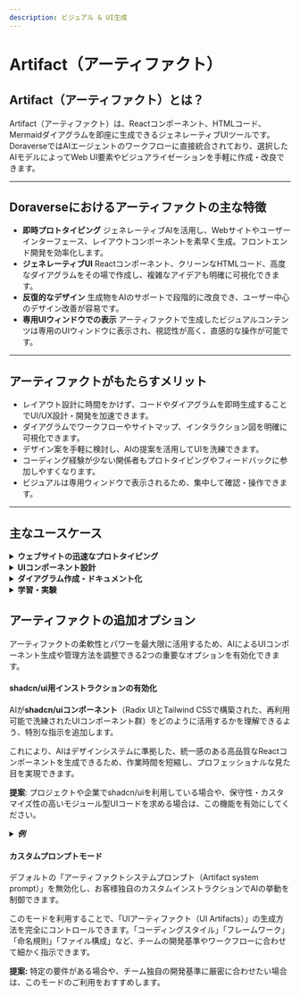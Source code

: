 ```yaml
---
description: ビジュアル & UI生成
---
```


# Artifact（アーティファクト）

## Artifact（アーティファクト）とは？

Artifact（アーティファクト）は、Reactコンポーネント、HTMLコード、Mermaidダイアグラムを即座に生成できるジェネレーティブUIツールです。DoraverseではAIエージェントのワークフローに直接統合されており、選択したAIモデルによってWeb UI要素やビジュアライゼーションを手軽に作成・改良できます。

***

## Doraverseにおけるアーティファクトの主な特徴

* **即時プロトタイピング** ジェネレーティブAIを活用し、Webサイトやユーザーインターフェース、レイアウトコンポーネントを素早く生成。フロントエンド開発を効率化します。
* **ジェネレーティブUI** Reactコンポーネント、クリーンなHTMLコード、高度なダイアグラムをその場で作成し、複雑なアイデアも明確に可視化できます。
* **反復的なデザイン** 生成物をAIのサポートで段階的に改良でき、ユーザー中心のデザイン改善が容易です。
* **専用UIウィンドウでの表示** アーティファクトで生成したビジュアルコンテンツは専用のUIウィンドウに表示され、視認性が高く、直感的な操作が可能です。

***

## アーティファクトがもたらすメリット

* レイアウト設計に時間をかけず、コードやダイアグラムを即時生成することでUI/UX設計・開発を加速できます。
* ダイアグラムでワークフローやサイトマップ、インタラクション図を明確に可視化できます。
* デザイン案を手軽に検討し、AIの提案を活用してUIを洗練できます。
* コーディング経験が少ない関係者もプロトタイピングやフィードバックに参加しやすくなります。
* ビジュアルは専用ウィンドウで表示されるため、集中して確認・操作できます。

***

## 主なユースケース

<details>

<summary><strong>ウェブサイトの迅速なプロトタイピング</strong></summary>

ランディングページやダッシュボード、機能モックアップ用のReactコンポーネントやHTMLスニペットを数分で作成できます。

</details>

<details>

<summary><strong>UIコンポーネント設計</strong></summary>

再利用可能でレスポンシブなUI要素を自動生成します。

</details>

<details>

<summary><strong>ダイアグラム作成・ドキュメント化</strong></summary>

ダイアグラムでプロセスや関係性、システム構成を即座に可視化できます。

</details>

<details>

<summary><strong>学習・実験</strong></summary>

AIのサポートでReactやHTMLの基礎をインタラクティブに学べます。

</details>

## アーティファクトの追加オプション

アーティファクトの柔軟性とパワーを最大限に活用するため、AIによるUIコンポーネント生成や管理方法を調整できる2つの重要なオプションを有効化できます。

#### shadcn/ui用インストラクションの有効化

AIが**shadcn/uiコンポーネント**（Radix UIとTailwind CSSで構築された、再利用可能で洗練されたUIコンポーネント群）をどのように活用するかを理解できるよう、特別な指示を追加します。

これにより、AIはデザインシステムに準拠した、統一感のある高品質なReactコンポーネントを生成できるため、作業時間を短縮し、プロフェッショナルな見た目を実現できます。

**提案**: プロジェクトや企業でshadcn/uiを利用している場合や、保守性・カスタマイズ性の高いモジュール型UIコードを求める場合は、この機能を有効にしてください。

<details>

<summary><em><strong>例</strong></em></summary>

````
あなたはshadcn/uiライブラリ（Radix UIを基盤とし、Tailwind CSSでスタイリングされた）を使ってReactコンポーネントを生成します。以下のガイドラインに従ってください。

1. 可能な限り、shadcn/uiのコンポーネント（例：「Button」「Input」「Dialog」「Checkbox」など）をビルディングブロックとして使用してください。
2. shadcn/uiに含まれるTailwind CSSクラスを活用し、デザインシステムの一貫したスタイルパターンを守ってください。
3. コンポーネントは再利用可能かつモジュール化し、責務を明確に分離してください。
4. shadcn/uiに統合されたRadix UI標準に従い、アクセシブルかつセマンティックなHTML要素を使用してください。
5. Reactに適した形で、適切なpropsやイベントハンドリングを実装してください。
6. インデントや必要なコメントを含め、読みやすくクリーンなコードを生成してください。
7. インラインスタイルは避け、Tailwindのユーティリティクラスのみを使用してください。
8. レイアウトには、shadcn/uiのレイアウト用プリミティブや、TailwindのFlex/Gridユーティリティを活用してください。
9. さまざまな画面サイズに柔軟に対応できるレスポンシブなコンポーネントを作成してください。

shadcn/uiのButtonコンポーネントを使った例:

```jsx
import { Button } from "@/components/ui/button"

export function SubmitButton() {
  return (
    <Button type="submit" className="w-full">
      Submit
    </Button>
  )
}
````

</details>

#### カスタムプロンプトモード

デフォルトの「アーティファクトシステムプロンプト（Artifact system prompt）」を無効化し、お客様独自のカスタムインストラクションでAIの挙動を制御できます。

このモードを利用することで、「UIアーティファクト（UI Artifacts）」の生成方法を完全にコントロールできます。「コーディングスタイル」「フレームワーク」「命名規則」「ファイル構成」など、チームの開発基準やワークフローに合わせて細かく指示できます。

**提案:** 特定の要件がある場合や、チーム独自の開発基準に厳密に合わせたい場合は、このモードのご利用をおすすめします。
